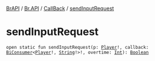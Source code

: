 [BrAPI](../../index.md) / [Br.API](../index.md) / [CallBack](index.md) / [sendInputRequest](./send-input-request.md)

# sendInputRequest

`open static fun sendInputRequest(p: `[`Player`](https://hub.spigotmc.org/javadocs/spigot/org/bukkit/entity/Player.html)`!, callback: `[`BiConsumer`](https://docs.oracle.com/javase/8/docs/api/java/util/function/BiConsumer.html)`<`[`Player`](https://hub.spigotmc.org/javadocs/spigot/org/bukkit/entity/Player.html)`!, `[`String`](https://kotlinlang.org/api/latest/jvm/stdlib/kotlin/-string/index.html)`!>!, overtime: `[`Int`](https://kotlinlang.org/api/latest/jvm/stdlib/kotlin/-int/index.html)`): `[`Boolean`](https://kotlinlang.org/api/latest/jvm/stdlib/kotlin/-boolean/index.html)